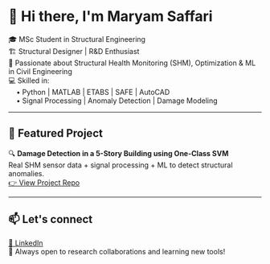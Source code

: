 # 👋 Hi there, I'm Maryam Saffari

🎓 MSc Student in Structural Engineering  
🏗️ Structural Designer | R&D Enthusiast  
🔬 Passionate about Structural Health Monitoring (SHM), Optimization & ML in Civil Engineering  
💻 Skilled in:  
&nbsp;&nbsp;&nbsp;&nbsp;• Python | MATLAB | ETABS | SAFE | AutoCAD  
&nbsp;&nbsp;&nbsp;&nbsp;• Signal Processing | Anomaly Detection | Damage Modeling  

---

## 📌 Featured Project
🔍 **Damage Detection in a 5-Story Building using One-Class SVM**  
Real SHM sensor data + signal processing + ML to detect structural anomalies.  
[👉 View Project Repo](https://github.com/maryam-saffari/damage-detection-shm)

---

## 📫 Let's connect
[🔗 LinkedIn](https://www.linkedin.com/in/maryam-saffari)  
💼 Always open to research collaborations and learning new tools!
